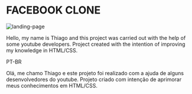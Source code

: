 # FACEBOOK CLONE

<img src="" alt="landing-page">

Hello, my name is Thiago and this project was carried out with the help of some youtube developers. Project created with the intention of improving my knowledge in HTML/CSS.

PT-BR

Olá, me chamo Thiago e este projeto foi realizado com a ajuda de alguns desenvolvedores do youtube. Projeto criado com intenção de aprimorar meus conhecimentos em HTML/CSS.